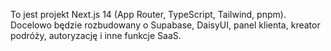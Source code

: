 <!-- Use this file to provide workspace-specific custom instructions to Copilot. For more details, visit https://code.visualstudio.com/docs/copilot/copilot-customization#_use-a-githubcopilotinstructionsmd-file -->

To jest projekt Next.js 14 (App Router, TypeScript, Tailwind, pnpm). Docelowo będzie rozbudowany o Supabase, DaisyUI, panel klienta, kreator podróży, autoryzację i inne funkcje SaaS.
